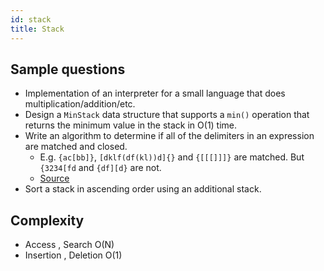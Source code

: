```yaml
---
id: stack
title: Stack
---
```


## Sample questions

- Implementation of an interpreter for a small language that does multiplication/addition/etc.
- Design a `MinStack` data structure that supports a `min()` operation that returns the minimum value in the stack in O(1) time.
- Write an algorithm to determine if all of the delimiters in an expression are matched and closed.
  - E.g. `{ac[bb]}`, `[dklf(df(kl))d]{}` and `{[[[]]]}` are matched. But `{3234[fd` and `{df][d}` are not.
  - [Source](http://blog.gainlo.co/index.php/2016/09/30/uber-interview-question-delimiter-matching/)
- Sort a stack in ascending order using an additional stack.

## Complexity

- Access , Search O(N)
- Insertion , Deletion O(1)
